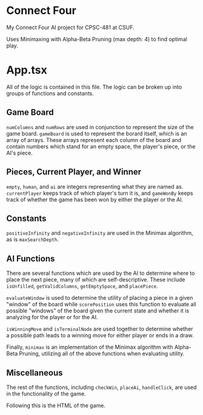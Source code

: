 # Connect Four

My Connect Four AI project for CPSC-481 at CSUF.

Uses Minimaxing with Alpha-Beta Pruning (max depth: 4) to find optimal play.

# App.tsx

All of the logic is contained in this file. The logic can be broken up into groups of functions and constants.

## Game Board

`numColumns` and `numRows` are used in conjunction to represent the size of the game board.
`gameBoard` is used to represent the borard itself, which is an array of arrays. These arrays represent each column of the board and contain numbers which stand for an empty space, the player's piece, or the AI's piece.

## Pieces, Current Player, and Winner

`empty`, `human`, and `ai` are integers representing what they are named as. `currentPlayer` keeps track of which player's turn it is, and `gameWonBy` keeps track of whether the game has been won by either the player or the AI.

## Constants

`positiveInfinity` and `negativeInfinity` are used in the Minimax algorithm, as is `maxSearchDepth`.

## AI Functions

There are several functions which are used by the AI to determine where to place the next piece, many of which are self-descriptive. These include `isUnfilled`, `getValidColumns`, `getEmptySpace`, and `placePiece`.

`evaluateWindow` is used to determine the utility of placing a piece in a given "window" of the board while `scorePosition` uses this function to evaluate all possible "windows" of the board given the current state and whether it is analyzing for the player or for the AI.

`isWinningMove` and `isTerminalNode` are used together to determine whether a possible path leads to a winning move for either player or ends in a draw.

Finally, `minimax` is an implementation of the Minimax algorithm with Alpha-Beta Pruning, utilizing all of the above functions when evaluating utility.

## Miscellaneous

The rest of the functions, including `checkWin`, `placeAi`, `handleClick`, are used in the functionality of the game.

Following this is the HTML of the game.
